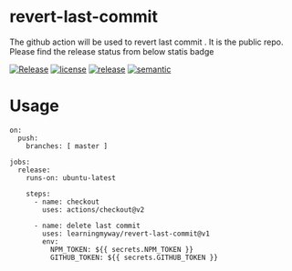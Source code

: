 # revert-last-commit 
The github action will be used to revert last commit . It is the public repo. Please find the release status from below statis badge


[![Release](https://github.com/learningmyway/revert-last-commit/actions/workflows/release-version.yml/badge.svg?branch=main)](https://github.com/learningmyway/revert-last-commit/actions/workflows/release-version.yml)
[![license][license-img]][license-url]
[![release][release-img]][release-url]
[![semantic][semantic-img]][semantic-url]

# Usage

```
on:
  push:
    branches: [ master ]

jobs:
  release:
    runs-on: ubuntu-latest

    steps:
      - name: checkout
        uses: actions/checkout@v2

      - name: delete last commit
        uses: learningmyway/revert-last-commit@v1
        env:
          NPM_TOKEN: ${{ secrets.NPM_TOKEN }}
          GITHUB_TOKEN: ${{ secrets.GITHUB_TOKEN }}

```


[license-url]: LICENSE
[license-img]: https://badgen.net/github/license/learningmyway/revert-last-commit

[release-url]: https://github.com/learningmyway/revert-last-commit/releases
[release-img]: https://badgen.net/github/release/learningmyway/revert-last-commit

[semantic-url]: https://github.com/learningmyway/revert-last-commit/actions?query=workflow%3Arelease
[semantic-img]: https://badgen.net/badge/📦/semantically%20released/blue
